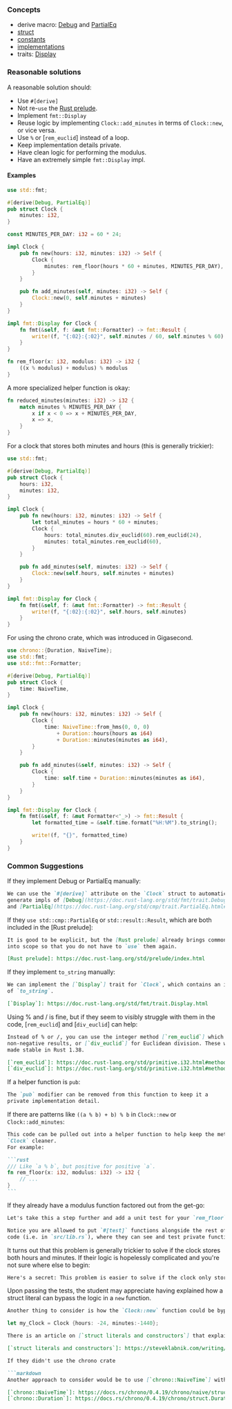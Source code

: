 ### Concepts

- derive macro: [Debug](https://doc.rust-lang.org/std/fmt/trait.Debug.html) and [PartialEq](https://doc.rust-lang.org/std/cmp/trait.PartialEq.html#derivable)
- [struct](https://doc.rust-lang.org/std/keyword.struct.html)
- [constants](https://doc.rust-lang.org/std/keyword.const.html)
- [implementations](https://doc.rust-lang.org/std/keyword.impl.html)
- traits: [Display](https://doc.rust-lang.org/std/fmt/trait.Display.html)

### Reasonable solutions

A reasonable solution should:

* Use `#[derive]`
* Not re-`use` the [Rust prelude](https://doc.rust-lang.org/std/prelude/index.html).
* Implement `fmt::Display`
* Reuse logic by implementing `Clock::add_minutes` in terms of `Clock::new`, or vice versa.
* Use `%` or [`rem_euclid`] instead of a loop.
* Keep implementation details private.
* Have clean logic for performing the modulus.
* Have an extremely simple `fmt::Display` impl.

#### Examples

```rust
use std::fmt;

#[derive(Debug, PartialEq)]
pub struct Clock {
    minutes: i32,
}

const MINUTES_PER_DAY: i32 = 60 * 24;

impl Clock {
    pub fn new(hours: i32, minutes: i32) -> Self {
        Clock {
            minutes: rem_floor(hours * 60 + minutes, MINUTES_PER_DAY),
        }
    }

    pub fn add_minutes(self, minutes: i32) -> Self {
        Clock::new(0, self.minutes + minutes)
    }
}

impl fmt::Display for Clock {
    fn fmt(&self, f: &mut fmt::Formatter) -> fmt::Result {
        write!(f, "{:02}:{:02}", self.minutes / 60, self.minutes % 60)
    }
}

fn rem_floor(x: i32, modulus: i32) -> i32 {
    ((x % modulus) + modulus) % modulus
}
```

A more specialized helper function is okay:

```rust
fn reduced_minutes(minutes: i32) -> i32 {
    match minutes % MINUTES_PER_DAY {
        x if x < 0 => x + MINUTES_PER_DAY,
        x => x,
    }
}
```

For a clock that stores both minutes and hours (this is generally trickier):

```rust
use std::fmt;

#[derive(Debug, PartialEq)]
pub struct Clock {
    hours: i32,
    minutes: i32,
}

impl Clock {
    pub fn new(hours: i32, minutes: i32) -> Self {
        let total_minutes = hours * 60 + minutes;
        Clock {
            hours: total_minutes.div_euclid(60).rem_euclid(24),
            minutes: total_minutes.rem_euclid(60),
        }
    }

    pub fn add_minutes(self, minutes: i32) -> Self {
        Clock::new(self.hours, self.minutes + minutes)
    }
}

impl fmt::Display for Clock {
    fn fmt(&self, f: &mut fmt::Formatter) -> fmt::Result {
        write!(f, "{:02}:{:02}", self.hours, self.minutes)
    }
}
```

For using the chrono crate, which was introduced in Gigasecond.

```rust
use chrono::{Duration, NaiveTime};
use std::fmt;
use std::fmt::Formatter;

#[derive(Debug, PartialEq)]
pub struct Clock {
    time: NaiveTime,
}

impl Clock {
    pub fn new(hours: i32, minutes: i32) -> Self {
        Clock {
            time: NaiveTime::from_hms(0, 0, 0)
                + Duration::hours(hours as i64)
                + Duration::minutes(minutes as i64),
        }
    }

    pub fn add_minutes(&self, minutes: i32) -> Self {
        Clock {
            time: self.time + Duration::minutes(minutes as i64),
        }
    }
}

impl fmt::Display for Clock {
    fn fmt(&self, f: &mut Formatter<'_>) -> fmt::Result {
        let formatted_time = &self.time.format("%H:%M").to_string();

        write!(f, "{}", formatted_time)
    }
}
```

### Common Suggestions

If they implement Debug or PartialEq manually:

```markdown
We can use the `#[derive]` attribute on the `Clock` struct to automatically
generate impls of [Debug](https://doc.rust-lang.org/std/fmt/trait.Debug.html)
and [PartialEq](https://doc.rust-lang.org/std/cmp/trait.PartialEq.html#derivable).
```

If they `use std::cmp::PartialEq` or `std::result::Result`, which are both
included in the [Rust prelude]:

```markdown
It is good to be explicit, but the [Rust prelude] already brings common modules
into scope so that you do not have to `use` them again.

[Rust prelude]: https://doc.rust-lang.org/std/prelude/index.html
```

If they implement `to_string` manually:

```markdown
We can implement the [`Display`] trait for `Clock`, which contains an implementation
of `to_string`. 

[`Display`]: https://doc.rust-lang.org/std/fmt/trait.Display.html
```

Using % and / is fine, but if they seem to visibly struggle with them in the code, [`rem_euclid`] and [`div_euclid`] can help:

```markdown
Instead of % or /, you can use the integer method [`rem_euclid`] which returns
non-negative results, or [`div_euclid`] for Euclidean division. These were
made stable in Rust 1.38.

[`rem_euclid`]: https://doc.rust-lang.org/std/primitive.i32.html#method.rem_euclid
[`div_euclid`]: https://doc.rust-lang.org/std/primitive.i32.html#method.div_euclid
```

If a helper function is `pub`:

```markdown
The `pub` modifier can be removed from this function to keep it a
private implementation detail.
```

If there are patterns like `((a % b) + b) % b` in `Clock::new` or `Clock::add_minutes`:

````markdown
This code can be pulled out into a helper function to help keep the methods of
`Clock` cleaner.
For example:

```rust
/// Like `a % b`, but positive for positive `a`.
fn rem_floor(x: i32, modulus: i32) -> i32 {
    // ...
}
```
````

If they already have a modulus function factored out from the get-go:

```markdown
Let's take this a step further and add a unit test for your `rem_floor` function!

Notice you are allowed to put `#[test]` functions alongside the rest of your
code (i.e. in `src/lib.rs`), where they can see and test private functions.
```

It turns out that this problem is generally trickier to solve if the clock stores both hours and minutes. If their logic is hopelessly complicated and you're not sure where else to begin:

```markdown
Here's a secret: This problem is easier to solve if the clock only stores minutes!
```

Upon passing the tests, the student may appreciate having explained how a struct literal can bypass the logic in a `new` function.

```markdown
Another thing to consider is how the `Clock::new` function could be bypassed by initializing from a Clock literal, like so...
```
```rust
let my_Clock = Clock {hours: -24, minutes:-1440};
```
```markdown
There is an article on [`struct literals and constructors`] that explains how to prevent initialization by a struct literal. The struct literal concerns are not specifically related to this exercise but are to be considered when using structs in your own projects.

[`struct literals and constructors`]: https://steveklabnik.com/writing/structure-literals-vs-constructors-in-rust

If they didn't use the chrono crate

```markdown
Another approach to consider would be to use [`chrono::NaiveTime`] with [`chrono::Duration`]. The `chrono` crate was introduced in the Gigasecond exercise.

[`chrono::NaiveTime`]: https://docs.rs/chrono/0.4.19/chrono/naive/struct.NaiveTime.html
[`chrono::Duration`]: https://docs.rs/chrono/0.4.19/chrono/struct.Duration.html
```
